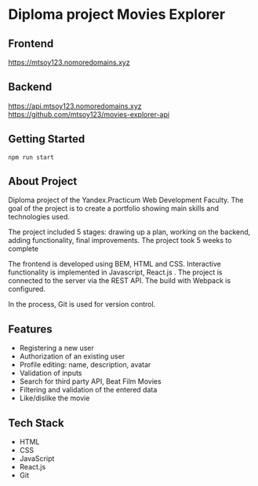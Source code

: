 # Diploma project Movies Explorer

## Frontend
https://mtsoy123.nomoredomains.xyz

## Backend
https://api.mtsoy123.nomoredomains.xyz
https://github.com/mtsoy123/movies-explorer-api

## Getting Started
`npm run start`

## About Project
Diploma project of the Yandex.Practicum Web Development Faculty. The goal of the project is to create a portfolio showing main skills and technologies used.

The project included 5 stages: drawing up a plan, working on the backend, adding functionality, final improvements. The project took 5 weeks to complete

The frontend is developed using BEM, HTML and CSS. Interactive functionality is implemented in Javascript, React.js . The project is connected to the server via the REST API. The build with Webpack is configured.

In the process, Git is used for version control.

## Features
* Registering a new user
* Authorization of an existing user
* Profile editing: name, description, avatar
* Validation of inputs
* Search for third party API, Beat Film Movies
* Filtering and validation of the entered data
* Like/dislike the movie

## Tech Stack
* HTML
* CSS
* JavaScript
* React.js
* Git
